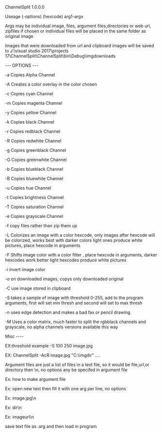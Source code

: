 ChannelSplit 1.0.0.0

Useage (-options) (hexcode) arg1-argx

Args may be individual image, files, argument files,directories or web url, zipfiles if chosen or individual files will be placed in the same folder as original image

Images that were downloaded from url and clipboard images will be saved to J:\visual studio 2017\projects 17\ChannelSplit\ChannelSplit\bin\Debug\imgdownloads

--- OPTIONS ---

-a Copies Alpha Channel

-A Creates a color overlay in the color chosen

-c Copies cyan Channel

-m Copies magenta Channel

-y Copies yellow Channel

-k Copies black Channel

-r Copies redblack Channel

-R Copies redwhite Channel

-g Copies greenblack Channel

-G Copies greenwhite Channel

-b Copies blueblack Channel

-B Copies bluewhite Channel

-u Copies hue Channel

-t Copies brightness Channel

-T Copies saturation Channel

-e Copies grayscale Channel

-f copy files rather than zip them up

-L Colorizes an image with a color hexcode, only images after hexcode will be colorized, works best with darker colors light ones produce white pictures, place hexcode in arguments

-F Shifts image color with a color filter , place hexcode in arguments, darker hexcodes work better light hexcodes produce white pictures

-i invert image color

-o on downloaded images, copys only downloaded original

-C use image stored in clipboard

-S takes a sample of image with threshold 0-255, add to the program arguments, first will set min thresh and second will set to max thresh

-n uses edge detection and makes a bad fax or pencil drawing

-M Uses a color matrix, much faster to split the rgbblack channels and grayscale, no alpha channels versions available this way

Misc ----



EX:threshold example -S 100 250 image.jpg

EX: ChannelSplit -AcR image.jpg "C:\imgdir" ....

Argument files are just a list of files in a text file, so it would be file,url,or directory then \n, no options any be specifed in argument file

Ex: how to make argument file

Ex: open new text then fill it with one arg per line, no options

Ex: image.jpg\n

Ex: dir\n

Ex: imageurl\n

save text file as .arg and then load in program
